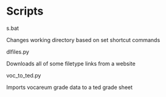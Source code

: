 # Scripts
s.bat

Changes working directory based on set shortcut commands

dlfiles.py

Downloads all of some filetype links from a website

voc_to_ted.py

Imports vocareum grade data to a ted grade sheet
